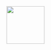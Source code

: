 
<div id="header" align="center">
  <img src="https://media.giphy.com/media/M9gbBd9nbDrOTu1Mqx/giphy.gif](https://media.giphy.com/media/CuuSHzuc0O166MRfjt/giphy.gif?cid=790b7611a2eusdxccph1h63vlbcfjehk3e4uobe66e2pi1m5&ep=v1_gifs_search&rid=giphy.gif&ct=g)https://media.giphy.com/media/CuuSHzuc0O166MRfjt/giphy.gif?cid=790b7611a2eusdxccph1h63vlbcfjehk3e4uobe66e2pi1m5&ep=v1_gifs_search&rid=giphy.gif&ct=g" width="100"/>
</div>

